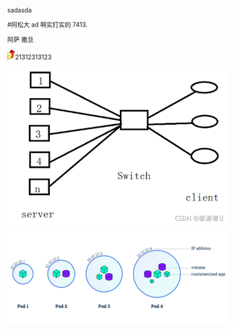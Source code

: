 sadasda

#阿松大
ad 啊实打实的 7413.

阿萨
撒旦

![up](img/up.gif)21312313123

![瓶颈链路](img/瓶颈链路.bmp)



![svg](img/module_03_pods.svg)
